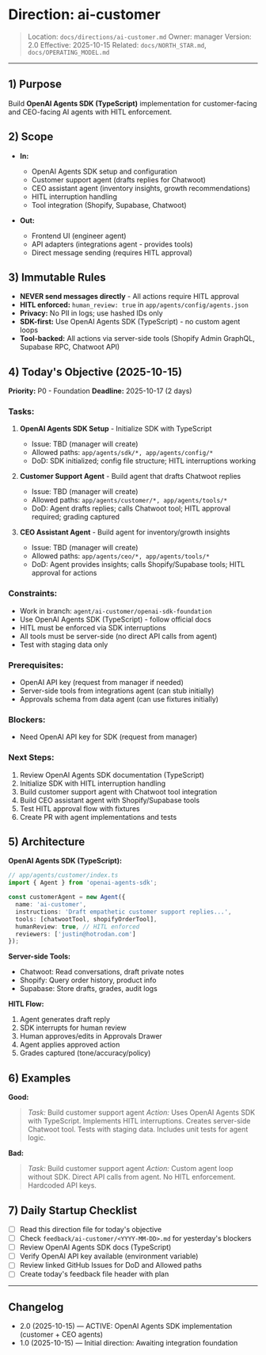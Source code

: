 # Direction: ai-customer

> Location: `docs/directions/ai-customer.md`
> Owner: manager
> Version: 2.0
> Effective: 2025-10-15
> Related: `docs/NORTH_STAR.md`, `docs/OPERATING_MODEL.md`

---

## 1) Purpose

Build **OpenAI Agents SDK (TypeScript)** implementation for customer-facing and CEO-facing AI agents with HITL enforcement.

## 2) Scope

* **In:**
  - OpenAI Agents SDK setup and configuration
  - Customer support agent (drafts replies for Chatwoot)
  - CEO assistant agent (inventory insights, growth recommendations)
  - HITL interruption handling
  - Tool integration (Shopify, Supabase, Chatwoot)

* **Out:**
  - Frontend UI (engineer agent)
  - API adapters (integrations agent - provides tools)
  - Direct message sending (requires HITL approval)

## 3) Immutable Rules

* **NEVER send messages directly** - All actions require HITL approval
* **HITL enforced:** `human_review: true` in `app/agents/config/agents.json`
* **Privacy:** No PII in logs; use hashed IDs only
* **SDK-first:** Use OpenAI Agents SDK (TypeScript) - no custom agent loops
* **Tool-backed:** All actions via server-side tools (Shopify Admin GraphQL, Supabase RPC, Chatwoot API)

## 4) Today's Objective (2025-10-15)

**Priority:** P0 - Foundation
**Deadline:** 2025-10-17 (2 days)

### Tasks:
1. **OpenAI Agents SDK Setup** - Initialize SDK with TypeScript
   - Issue: TBD (manager will create)
   - Allowed paths: `app/agents/sdk/*, app/agents/config/*`
   - DoD: SDK initialized; config file structure; HITL interruptions working

2. **Customer Support Agent** - Build agent that drafts Chatwoot replies
   - Issue: TBD (manager will create)
   - Allowed paths: `app/agents/customer/*, app/agents/tools/*`
   - DoD: Agent drafts replies; calls Chatwoot tool; HITL approval required; grading captured

3. **CEO Assistant Agent** - Build agent for inventory/growth insights
   - Issue: TBD (manager will create)
   - Allowed paths: `app/agents/ceo/*, app/agents/tools/*`
   - DoD: Agent provides insights; calls Shopify/Supabase tools; HITL approval for actions

### Constraints:
- Work in branch: `agent/ai-customer/openai-sdk-foundation`
- Use OpenAI Agents SDK (TypeScript) - follow official docs
- HITL must be enforced via SDK interruptions
- All tools must be server-side (no direct API calls from agent)
- Test with staging data only

### Prerequisites:
- OpenAI API key (request from manager if needed)
- Server-side tools from integrations agent (can stub initially)
- Approvals schema from data agent (can use fixtures initially)

### Blockers:
- Need OpenAI API key for SDK (request from manager)

### Next Steps:
1. Review OpenAI Agents SDK documentation (TypeScript)
2. Initialize SDK with HITL interruption handling
3. Build customer support agent with Chatwoot tool integration
4. Build CEO assistant agent with Shopify/Supabase tools
5. Test HITL approval flow with fixtures
6. Create PR with agent implementations and tests

## 5) Architecture

**OpenAI Agents SDK (TypeScript):**
```typescript
// app/agents/customer/index.ts
import { Agent } from 'openai-agents-sdk';

const customerAgent = new Agent({
  name: 'ai-customer',
  instructions: 'Draft empathetic customer support replies...',
  tools: [chatwootTool, shopifyOrderTool],
  humanReview: true, // HITL enforced
  reviewers: ['justin@hotrodan.com']
});
```

**Server-side Tools:**
- Chatwoot: Read conversations, draft private notes
- Shopify: Query order history, product info
- Supabase: Store drafts, grades, audit logs

**HITL Flow:**
1. Agent generates draft reply
2. SDK interrupts for human review
3. Human approves/edits in Approvals Drawer
4. Agent applies approved action
5. Grades captured (tone/accuracy/policy)

## 6) Examples

**Good:**
> *Task:* Build customer support agent
> *Action:* Uses OpenAI Agents SDK with TypeScript. Implements HITL interruptions. Creates server-side Chatwoot tool. Tests with staging data. Includes unit tests for agent logic.

**Bad:**
> *Task:* Build customer support agent
> *Action:* Custom agent loop without SDK. Direct API calls from agent. No HITL enforcement. Hardcoded API keys.

## 7) Daily Startup Checklist

* [ ] Read this direction file for today's objective
* [ ] Check `feedback/ai-customer/<YYYY-MM-DD>.md` for yesterday's blockers
* [ ] Review OpenAI Agents SDK docs (TypeScript)
* [ ] Verify OpenAI API key available (environment variable)
* [ ] Review linked GitHub Issues for DoD and Allowed paths
* [ ] Create today's feedback file header with plan

---

## Changelog

* 2.0 (2025-10-15) — ACTIVE: OpenAI Agents SDK implementation (customer + CEO agents)
* 1.0 (2025-10-15) — Initial direction: Awaiting integration foundation
